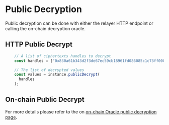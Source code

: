 # Public Decryption

Public decryption can be done with either the relayer HTTP endpoint or calling the on-chain decryption oracle.

## HTTP Public Decrypt

```ts
    // A list of ciphertexts handles to decrypt
    const handles = ["0x830a61b343d2f3de67ec59cb18961fd086085c1c73ff0000000000aa36a70000", "0x98ee526413903d4613feedb9c8fa44fe3f4ed0dd00ff0000000000aa36a70400", "0xb837a645c9672e7588d49c5c43f4759a63447ea581ff0000000000aa36a70700"];

    // The list of decrypted values
    const values = instance.publicDecrypt(
      handles
    );
```

## On-chain Public Decrypt

For more details please refer to the on [on-chain Oracle public decryption page](../solidity-guides/decryption/oracle.md).

